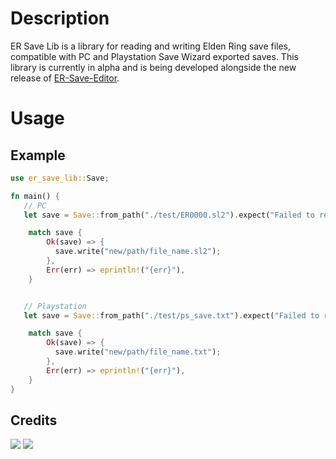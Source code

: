 # Description
ER Save Lib is a library for reading and writing Elden Ring save files, compatible with PC and Playstation Save Wizard exported saves. This library is currently in alpha and is being developed alongside the new release of [ER-Save-Editor](https://github.com/ClayAmore/ER-Save-Editor).

# Usage
## Example
```rust
use er_save_lib::Save;

fn main() {
   // PC
   let save = Save::from_path("./test/ER0000.sl2").expect("Failed to read save file!");

    match save {
        Ok(save) => {
          save.write("new/path/file_name.sl2");
        },
        Err(err) => eprintln!("{err}"),
    }


   // Playstation
   let save = Save::from_path("./test/ps_save.txt").expect("Failed to read save file!");

    match save {
        Ok(save) => {
          save.write("new/path/file_name.txt");
        },
        Err(err) => eprintln!("{err}"),
    }
}
```

## Credits
<a href="https://github.com/vswarte/"><img src="https://github.com/user-attachments/assets/c79f4130-a990-4b50-8131-5fe938b7573f"/></a>
<a href="https://github.com/nordgaren/"><img src="https://github.com/ClayAmore/ER-Save-Editor/assets/131625063/710c9ee6-c3df-4665-be6b-d96bce1ebf46"/>
